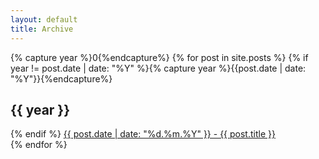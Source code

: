 ```yaml
---
layout: default
title: Archive
---
```


<div>
{% capture year %}0{%endcapture%}
{% for post in site.posts %}
  {% if year != post.date | date: "%Y" %}{% capture year %}{{post.date | date: "%Y"}}{%endcapture%}
  </div><div class="post"><h2>{{ year }}</h2>
  {% endif %}
  <a href="{{post.url}}">{{ post.date | date: "%d.%m.%Y" }} - {{ post.title }}</a><br>
{% endfor %}
</div>
